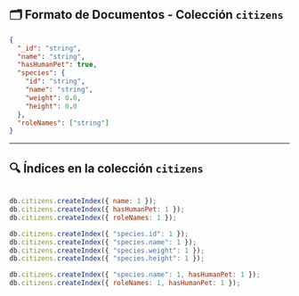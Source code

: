 ## 🗂️ Formato de Documentos - Colección `citizens`

```json
{
  "_id": "string",
  "name": "string",
  "hasHumanPet": true,
  "species": {
    "id": "string",
    "name": "string",
    "weight": 0.0,
    "height": 0.0
  },
  "roleNames": ["string"]
}
```

---

## 🔍 Índices en la colección `citizens`

```js

db.citizens.createIndex({ name: 1 });
db.citizens.createIndex({ hasHumanPet: 1 });
db.citizens.createIndex({ roleNames: 1 });

db.citizens.createIndex({ "species.id": 1 });
db.citizens.createIndex({ "species.name": 1 });
db.citizens.createIndex({ "species.weight": 1 });
db.citizens.createIndex({ "species.height": 1 });

db.citizens.createIndex({ "species.name": 1, hasHumanPet: 1 });
db.citizens.createIndex({ roleNames: 1, hasHumanPet: 1 });
```
